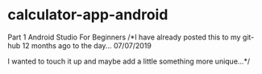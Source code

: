 # calculator-app-android
Part 1 Android Studio For Beginners
/*I have already posted this to my git-hub 12 months ago to the day... 07/07/2019

I wanted to touch it up and maybe add a little something more unique...*/
